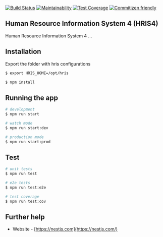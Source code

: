 [![Build Status](https://travis-ci.org/hisptz/hris-restful-api-v4.svg?branch=master)](https://travis-ci.org/hisptz/hris-restful-api-v4)
[![Maintainability](https://api.codeclimate.com/v1/badges/43300df82d8d93167ff1/maintainability)](https://codeclimate.com/github/hisptz/hris-restful-api-v4/maintainability)
[![Test Coverage](https://api.codeclimate.com/v1/badges/43300df82d8d93167ff1/test_coverage)](https://codeclimate.com/github/hisptz/hris-restful-api-v4/test_coverage)
[![Commitizen friendly](https://img.shields.io/badge/commitizen-friendly-brightgreen.svg)](http://commitizen.github.io/cz-cli/)

## Human Resource Information System 4 (HRIS4)

Human Resource Information System 4 ...

## Installation

Export the folder with hris configurations

```bash
$ export HRIS_HOME=/opt/hris
```

```bash
$ npm install
```

## Running the app

```bash
# development
$ npm run start

# watch mode
$ npm run start:dev

# production mode
$ npm run start:prod
```

## Test

```bash
# unit tests
$ npm run test

# e2e tests
$ npm run test:e2e

# test coverage
$ npm run test:cov
```

## Further help

- Website - [https://nestjs.com](https://nestjs.com/)
